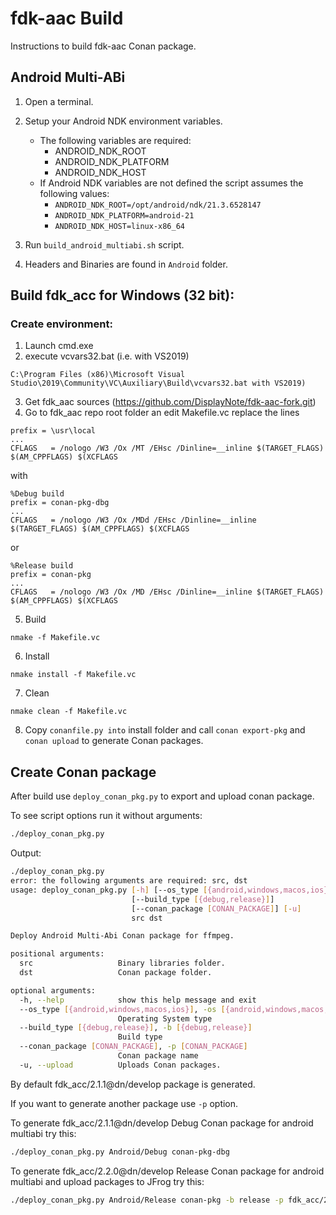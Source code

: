 fdk-aac Build
=============

Instructions to build fdk-aac Conan package.

## Android Multi-ABi

1. Open a terminal.
2. Setup your Android NDK environment variables.
   - The following variables are required:
     - ANDROID_NDK_ROOT
     - ANDROID_NDK_PLATFORM
     - ANDROID_NDK_HOST
   - If Android NDK variables are not defined the script assumes the following values:
     - `ANDROID_NDK_ROOT=/opt/android/ndk/21.3.6528147`
     - `ANDROID_NDK_PLATFORM=android-21`
     - `ANDROID_NDK_HOST=linux-x86_64`
3. Run `build_android_multiabi.sh` script.

4. Headers and Binaries are found in `Android` folder.

## Build fdk_acc for Windows (32 bit):

### Create environment:
1. Launch cmd.exe
2. execute vcvars32.bat (i.e. with VS2019)
```
C:\Program Files (x86)\Microsoft Visual Studio\2019\Community\VC\Auxiliary\Build\vcvars32.bat with VS2019)
```
3. Get fdk_aac sources (https://github.com/DisplayNote/fdk-aac-fork.git)
4. Go to fdk_aac repo root folder an edit Makefile.vc replace the lines
```
prefix = \usr\local
...
CFLAGS   = /nologo /W3 /Ox /MT /EHsc /Dinline=__inline $(TARGET_FLAGS) $(AM_CPPFLAGS) $(XCFLAGS
```
with
```
%Debug build
prefix = conan-pkg-dbg
...
CFLAGS   = /nologo /W3 /Ox /MDd /EHsc /Dinline=__inline $(TARGET_FLAGS) $(AM_CPPFLAGS) $(XCFLAGS

```
or
```
%Release build
prefix = conan-pkg
...
CFLAGS   = /nologo /W3 /Ox /MD /EHsc /Dinline=__inline $(TARGET_FLAGS) $(AM_CPPFLAGS) $(XCFLAGS

```
5. Build

```
nmake -f Makefile.vc
```
6. Install
```
nmake install -f Makefile.vc
```

7. Clean

```
nmake clean -f Makefile.vc
```

8. Copy `conanfile.py into` install folder and call `conan export-pkg` and `conan upload` to generate Conan packages.

## Create Conan package

After build use `deploy_conan_pkg.py` to export and upload conan package.

To see script options run it without arguments:

```bash
./deploy_conan_pkg.py
```

Output:

```bash
./deploy_conan_pkg.py
error: the following arguments are required: src, dst
usage: deploy_conan_pkg.py [-h] [--os_type [{android,windows,macos,ios}]]
                           [--build_type [{debug,release}]]
                           [--conan_package [CONAN_PACKAGE]] [-u]
                           src dst

Deploy Android Multi-Abi Conan package for ffmpeg.

positional arguments:
  src                   Binary libraries folder.
  dst                   Conan package folder.

optional arguments:
  -h, --help            show this help message and exit
  --os_type [{android,windows,macos,ios}], -os [{android,windows,macos,ios}]
                        Operating System type
  --build_type [{debug,release}], -b [{debug,release}]
                        Build type
  --conan_package [CONAN_PACKAGE], -p [CONAN_PACKAGE]
                        Conan package name
  -u, --upload          Uploads Conan packages.
```
By default fdk_acc/2.1.1@dn/develop package is generated.

If you want to generate another package use `-p` option.

To generate fdk_acc/2.1.1@dn/develop Debug Conan package for android multiabi try this:

```bash
./deploy_conan_pkg.py Android/Debug conan-pkg-dbg
```

To generate fdk_acc/2.2.0@dn/develop Release Conan package for android multiabi and upload packages to JFrog try this:

```bash
./deploy_conan_pkg.py Android/Release conan-pkg -b release -p fdk_acc/2.2.0@dn/develop -u
```
